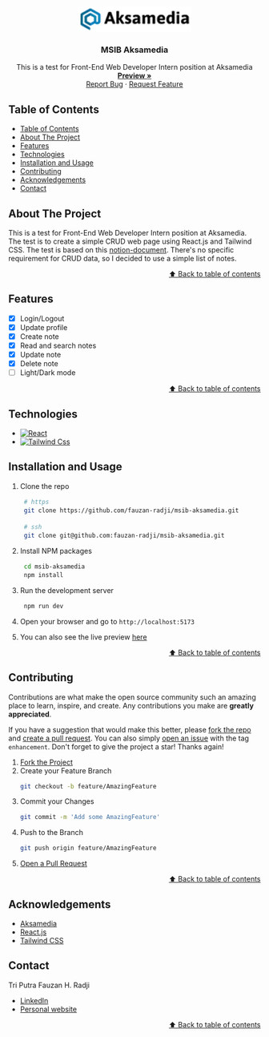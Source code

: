 <div align="center">
  <picture>
    <source media="(prefers-color-scheme: dark)" srcset="public/aksamedia-dark.webp" />
    <source media="(prefers-color-scheme: light)" srcset="public/aksamedia-light.webp" />
    <img src="public/aksamedia-light.webp" alt="Aksamedia" height="50">
  </picture>

<h3 align="center">MSIB Aksamedia</h3>

  <p align="center">
    This is a test for Front-End Web Developer Intern position at Aksamedia
    <br />
    <a href="https://fauzan-radji.github.io/msib-aksamedia"><strong>Preview »</strong></a>
    <br />
    <a href="https://github.com/fauzan-radji/msib-aksamedia/issues/new?labels=bug&template=bug-report---.md">Report Bug</a>
    ·
    <a href="https://github.com/fauzan-radji/msib-aksamedia/issues/new?labels=enhancement&template=feature-request---.md">Request Feature</a>
  </p>
</div>

## Table of Contents

- [Table of Contents](#table-of-contents)
- [About The Project](#about-the-project)
- [Features](#features)
- [Technologies](#technologies)
- [Installation and Usage](#installation-and-usage)
- [Contributing](#contributing)
- [Acknowledgements](#acknowledgements)
- [Contact](#contact)

## About The Project

<!-- [![Product Name Screen Shot][product-screenshot]][live-preview] -->

This is a test for Front-End Web Developer Intern position at Aksamedia. The test is to create a simple CRUD web page using React.js and Tailwind CSS. The test is based on this [notion-document]. There's no specific requirement for CRUD data, so I decided to use a simple list of notes.

<p align="right"><a href="#table-of-contents">⬆️ Back to table of contents</a></p>

## Features

- [x] Login/Logout
- [x] Update profile
- [x] Create note
- [x] Read and search notes
- [x] Update note
- [x] Delete note
- [ ] Light/Dark mode

<p align="right"><a href="#table-of-contents">⬆️ Back to table of contents</a></p>

## Technologies

- [![React][react-badge]][react-url]
- [![Tailwind Css][tailwindcss-badge]][tailwindcss-url]

## Installation and Usage

1. Clone the repo

   ```bash
    # https
    git clone https://github.com/fauzan-radji/msib-aksamedia.git

    # ssh
    git clone git@github.com:fauzan-radji/msib-aksamedia.git
   ```

2. Install NPM packages

   ```bash
    cd msib-aksamedia
    npm install
   ```

3. Run the development server

   ```bash
    npm run dev
   ```

4. Open your browser and go to `http://localhost:5173`

5. You can also see the live preview [here][live-preview]

<p align="right"><a href="#table-of-contents">⬆️ Back to table of contents</a></p>

## Contributing

Contributions are what make the open source community such an amazing place to learn, inspire, and create. Any contributions you make are **greatly appreciated**.

If you have a suggestion that would make this better, please [fork the repo][fork] and [create a pull request][pull-request]. You can also simply [open an issue][issue] with the tag `enhancement`.
Don't forget to give the project a star! Thanks again!

1. [Fork the Project][fork]
2. Create your Feature Branch
   ```bash
   git checkout -b feature/AmazingFeature
   ```
3. Commit your Changes
   ```bash
   git commit -m 'Add some AmazingFeature'
   ```
4. Push to the Branch
   ```bash
   git push origin feature/AmazingFeature
   ```
5. [Open a Pull Request][pull-request]

<p align="right"><a href="#table-of-contents">⬆️ Back to table of contents</a></p>

## Acknowledgements

- [Aksamedia][aksamedia-url]
- [React.js][react-url]
- [Tailwind CSS][tailwindcss-url]

## Contact

Tri Putra Fauzan H. Radji

- [LinkedIn][linkedin]
- [Personal website][personal-website]

<p align="right"><a href="#table-of-contents">⬆️ Back to table of contents</a></p>

[fork]: https://github.com/fauzan-radji/msib-aksamedia/fork/
[pull-request]: https://github.com/fauzan-radji/msib-aksamedia/pulls/
[issue]: https://github.com/fauzan-radji/msib-aksamedia/issues/
[live-preview]: https://fauzan-radji.github.io/msib-aksamedia
[react-url]: https://react.dev/
[tailwindcss-url]: https://tailwindcss.com/
[aksamedia-url]: https://aksamedia.co.id/
[react-badge]: https://img.shields.io/badge/react-61DAFB?style=for-the-badge&logo=react&logoColor=black
[tailwindcss-badge]: https://img.shields.io/badge/tailwind_css-06B6D4?style=for-the-badge&logo=tailwindcss&logoColor=white
[notion-document]: https://aksamedia.notion.site/Front-End-Web-Developer-Intern-Test-e5f75d790bb045b881578d6f4357909f
[linkedin]: https://www.linkedin.com/in/tri-putra-fauzan-h-radji-404810257/
[personal-website]: https://fauzan-radji.github.io/
